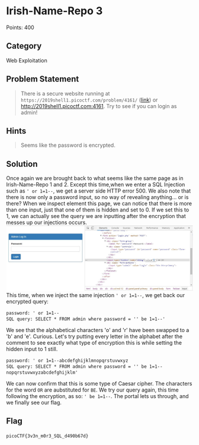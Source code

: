 # Irish-Name-Repo 3
Points: 400
## Category
Web Exploitation
## Problem Statement
> There is a secure website running at `https://2019shell1.picoctf.com/problem/4161/` ([link](https://2019shell1.picoctf.com/problem/4161/)) or http://2019shell1.picoctf.com:4161. Try to see if you can login as admin!
## Hints
> Seems like the password is encrypted.
## Solution
Once again we are brought back to what seems like the same page as in Irish-Name-Repo 1 and 2. Except this time,when we enter a SQL Injection such as `' or 1=1--`, we get a server side HTTP error 500. We also note that there is now only a password input, so no way of revealing anything... or is there? When we inspect element this page, we can notice that there is more than one input, just that one of them is hidden and set to 0. If we set this to 1, we can actually see the query we are inputting after the encryption that messes up our injections occurs.
![Screenshot](screenshot.JPG)
This time, when we inject the same injection `' or 1=1--`, we get back our encrypted query:
```
password: ' or 1=1--
SQL query: SELECT * FROM admin where password = '' be 1=1--'
```
We see that the alphabetical characters 'o' and 'r' have been swapped to a 'b' and 'e'. Curious. Let's try putting every letter in the alphabet after the comment to see exactly what type of encryption this is while setting the hidden input to 1 still.
```
password: ' or 1=1--abcdefghijklmnopqrstuvwxyz
SQL query: SELECT * FROM admin where password = '' be 1=1--nopqrstuvwxyzabcdefghijklm'
```
We can now confirm that this is some type of Caesar cipher. The characters for the word `OR` are aubstituted for `BE`. We try our query again, this time following the encryption, as so: `' be 1=1--`. The portal lets us through, and we finally see our flag.
## Flag
`picoCTF{3v3n_m0r3_SQL_d490b67d}`